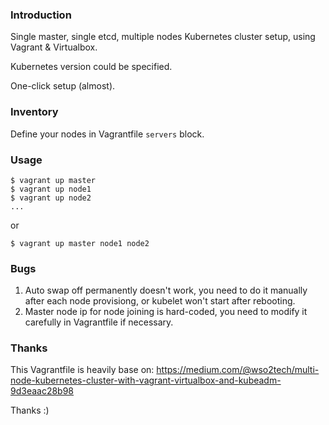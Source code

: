 ### Introduction

Single master, single etcd, multiple nodes Kubernetes cluster setup, using Vagrant & Virtualbox.

Kubernetes version could be specified.

One-click setup (almost).

### Inventory

Define your nodes in Vagrantfile `servers` block.

### Usage

    $ vagrant up master
    $ vagrant up node1
    $ vagrant up node2
    ...


or 

    $ vagrant up master node1 node2

### Bugs

1. Auto swap off permanently doesn't work, you need to do it manually after each node provisiong, or kubelet won't start after rebooting.
2. Master node ip for node joining is hard-coded, you need to modify it carefully in Vagrantfile if necessary.

### Thanks

This Vagrantfile is heavily base on: https://medium.com/@wso2tech/multi-node-kubernetes-cluster-with-vagrant-virtualbox-and-kubeadm-9d3eaac28b98

Thanks :)
